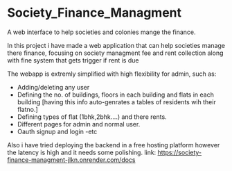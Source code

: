 # Society_Finance_Managment
A web interface to help societies and colonies mange the finance.

In this project i have made a web application that can help societies manage there finance, focusing on society managment fee and rent collection along with fine system that gets trigger if rent is due

The webapp is extremly simplified with high flexibility for admin, such as:
- Adding/deleting any user
- Defining the no. of buildings, floors in each building and flats in each building [having this info auto-genrates a tables of residents wih their flatno.]
- Defining types of flat (1bhk,2bhk....) and there rents.
- Different pages for admin and normal user.
- Oauth signup and login
-etc

Also i have tried deploying the backend in a free hosting platform however the latency is high and it needs some polishing.
link: https://society-finance-managment-jlkn.onrender.com/docs
